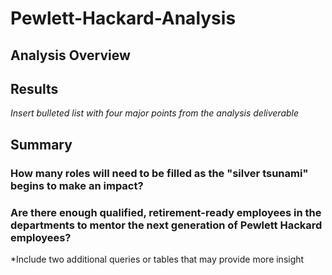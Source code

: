 # Pewlett-Hackard-Analysis

## Analysis Overview

## Results

*Insert bulleted list with four major points from the analysis deliverable*

## Summary

### How many roles will need to be filled as the "silver tsunami" begins to make an impact?

### Are there enough qualified, retirement-ready employees in the departments to mentor the next generation of Pewlett Hackard employees?

*Include two additional queries or tables that may provide more insight